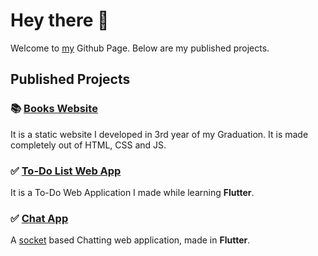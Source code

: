 # Hey there 👋
Welcome to [my](https://github.com/gaurav-12) Github Page. Below are my published projects.

## Published Projects
### 📚 [Books Website](https://gaurav-12.github.io/books_website/)
It is a static website I developed in 3rd year of my Graduation. It is made completely out of HTML, CSS and JS.

### ✅ [To-Do List Web App](https://gaurav-12.github.io/todo_list/#/)
It is a To-Do Web Application I made while learning **Flutter**.

### ✅ [Chat App](https://gaurav-12.github.io/chat_app)
A [socket](https://socket.io/) based Chatting web application, made in **Flutter**.